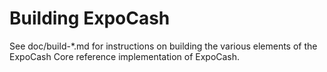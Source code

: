 Building ExpoCash
================

See doc/build-*.md for instructions on building the various
elements of the ExpoCash Core reference implementation of ExpoCash.
